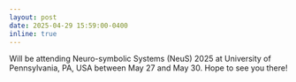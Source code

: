 ```yaml
---
layout: post
date: 2025-04-29 15:59:00-0400
inline: true
---
```


Will be attending Neuro-symbolic Systems (NeuS) 2025 at University of Pennsylvania, PA, USA between May 27 and May 30. Hope to see you there!
